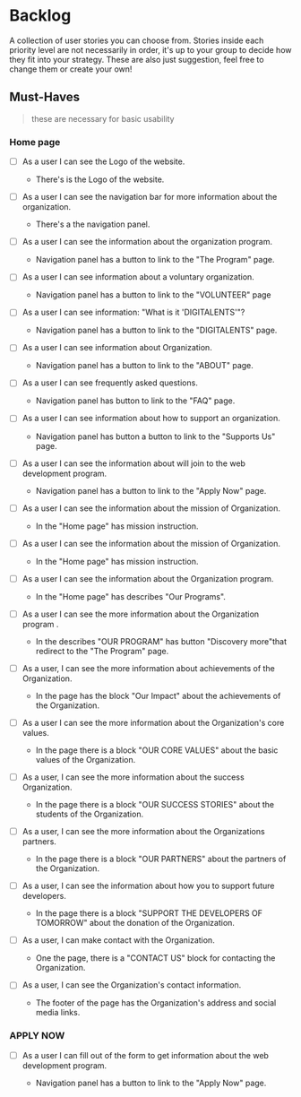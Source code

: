 # Backlog

A collection of user stories you can choose from. Stories inside each priority
level are not necessarily in order, it's up to your group to decide how they fit
into your strategy. These are also just suggestion, feel free to change them or
create your own!

## Must-Haves

> these are necessary for basic usability

### Home page

- [ ] As a user I can see the Logo of the website.

  - There's is the Logo of the website.

- [ ] As a user I can see the navigation bar for more information about the
      organization.

  - There's a the navigation panel.

- [ ] As a user I can see the information about the organization program.

  - Navigation panel has a button to link to the "The Program" page.

- [ ] As a user I can see information about a voluntary organization.

  - Navigation panel has a button to link to the "VOLUNTEER" page

- [ ] As a user I can see information: "What is it 'DIGITALENTS'"?

  - Navigation panel has a button to link to the "DIGITALENTS" page.

- [ ] As a user I can see information about Organization.

  - Navigation panel has a button to link to the "ABOUT" page.

- [ ] As a user I can see frequently asked questions.

  - Navigation panel has button to link to the "FAQ" page.

- [ ] As a user I can see information about how to support an organization.

  - Navigation panel has button a button to link to the "Supports Us" page.

- [ ] As a user I can see the information about will join to the web development
      program.

  - Navigation panel has a button to link to the "Apply Now" page.

- [ ] As a user I can see the information about the mission of Organization.

  - In the "Home page" has mission instruction.

- [ ] As a user I can see the information about the mission of Organization.

  - In the "Home page" has mission instruction.

- [ ] As a user I can see the information about the Organization program.

  - In the "Home page" has describes "Our Programs".

- [ ] As a user I can see the more information about the Organization program .

  - In the describes "OUR PROGRAM" has button "Discovery more"that redirect to
    the "The Program" page.

- [ ] As a user, I can see the more information about achievements of the
      Organization.

  - In the page has the block "Our Impact" about the achievements of the
    Organization.

- [ ] As a user I can see the more information about the Organization's core
      values.

  - In the page there is a block "OUR CORE VALUES" about the basic values of the
    Organization.

- [ ] As a user, I can see the more information about the success Organization.

  - In the page there is a block "OUR SUCCESS STORIES" about the students of the
    Organization.

- [ ] As a user, I can see the more information about the Organizations
      partners.

  - In the page there is a block "OUR PARTNERS" about the partners of the
    Organization.

- [ ] As a user, I can see the information about how you to support future
      developers.

  - In the page there is a block "SUPPORT THE DEVELOPERS OF TOMORROW" about the
    donation of the Organization.

- [ ] As a user, I can make contact with the Organization.

  - One the page, there is a "CONTACT US" block for contacting the Organization.

- [ ] As a user, I can see the Organization's contact information.

  - The footer of the page has the Organization's address and social media
    links.

### APPLY NOW

- [ ] As a user I can fill out of the form to get information about the web
      development program.

  - Navigation panel has a button to link to the "Apply Now" page.
